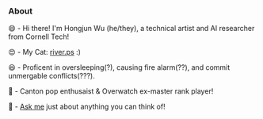 ### About
😄 - Hi there! I'm Hongjun Wu (he/they), a technical artist and AI researcher from Cornell Tech!

😍 - My Cat: [river.ps](https://www.instagram.com/river.ps/) :) 

😆 - Proficent in oversleeping(?), causing fire alarm(??), and commit unmergable conflicts(???).  

🥰 - Canton pop enthusaist & Overwatch ex-master rank player!

💬 - [Ask me](https://me.hongjunwu.com/contact/) just about anything you can think of!  
